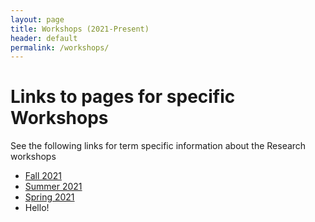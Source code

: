 ```yaml
---
layout: page
title: Workshops (2021-Present)
header: default
permalink: /workshops/
---
```



# Links to pages for specific Workshops

See the following links for term specific information about the Research workshops

* [Fall 2021](/workshops/Fa21/)
* [Summer 2021](/workshops/Su21/)
* [Spring 2021](/workshops/Sp21/)
* Hello!
 
